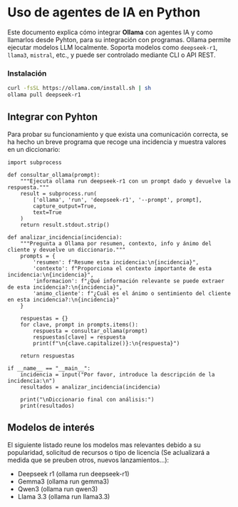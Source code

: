 # Uso de agentes de IA en Python

Este documento explica cómo integrar **Ollama** con agentes IA y como llamarlos desde Pyhton, para su integración con programas. Ollama permite ejecutar modelos LLM localmente. Soporta modelos como `deepseek-r1`, `llama3`, `mistral`, etc., y puede ser controlado mediante CLI o API REST.

### Instalación

```bash
curl -fsSL https://ollama.com/install.sh | sh
ollama pull deepseek-r1
```
## Integrar con Pyhton
Para probar su funcionamiento y que exista una comunicación correcta, se ha hecho un breve programa que recoge una incidencia y muestra valores en un diccionario:
```pyhton
import subprocess

def consultar_ollama(prompt):
    """Ejecuta ollama run deepseek-r1 con un prompt dado y devuelve la respuesta."""
    result = subprocess.run(
        ['ollama', 'run', 'deepseek-r1', '--prompt', prompt],
        capture_output=True,
        text=True
    )
    return result.stdout.strip()

def analizar_incidencia(incidencia):
    """Pregunta a Ollama por resumen, contexto, info y ánimo del cliente y devuelve un diccionario."""
    prompts = {
        'resumen': f"Resume esta incidencia:\n{incidencia}",
        'contexto': f"Proporciona el contexto importante de esta incidencia:\n{incidencia}",
        'informacion': f"¿Qué información relevante se puede extraer de esta incidencia?:\n{incidencia}",
        'animo_cliente': f"¿Cuál es el ánimo o sentimiento del cliente en esta incidencia?:\n{incidencia}"
    }

    respuestas = {}
    for clave, prompt in prompts.items():
        respuesta = consultar_ollama(prompt)
        respuestas[clave] = respuesta
        print(f"\n{clave.capitalize()}:\n{respuesta}")

    return respuestas

if __name__ == "__main__":
    incidencia = input("Por favor, introduce la descripción de la incidencia:\n")
    resultados = analizar_incidencia(incidencia)

    print("\nDiccionario final con análisis:")
    print(resultados)

```
## Modelos de interés
El siguiente listado reune los modelos mas relevantes debido a su popularidad, solicitud de recursos o tipo de licencia (Se aclualizará a medida que se preuben otros, nuevos lanzamientos...):
- Deepseek r1 (ollama run deepseek-r1)
- Gemma3 (ollama run gemma3)
- Qwen3 (ollama run qwen3)
- Llama 3.3 (ollama run llama3.3)
